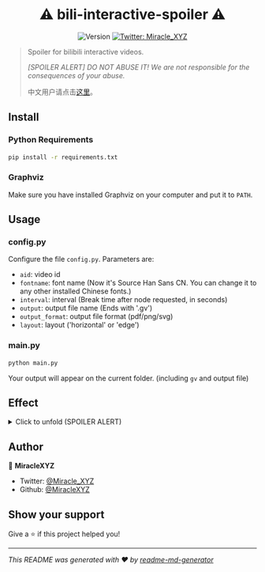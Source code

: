 <h1 align="center">⚠ bili-interactive-spoiler ⚠</h1>
<p align="center">
  <img alt="Version" src="https://img.shields.io/badge/version-0.2.0-blue.svg?cacheSeconds=2592000" />
  <a href="https://twitter.com/Miracle_XYZ">
    <img alt="Twitter: Miracle_XYZ" src="https://img.shields.io/twitter/follow/Miracle_XYZ.svg?style=social" target="_blank" />
  </a>
</p>

> Spoiler for bilibili interactive videos.
> 
> *[SPOILER ALERT] DO NOT ABUSE IT! We are not responsible for the consequences of your abuse.*
> 
> 中文用户请点击[这里](README_CN.md)。

## Install

### Python Requirements

```sh
pip install -r requirements.txt
```

### Graphviz

Make sure you have installed Graphviz on your computer and put it to `PATH`.

## Usage

### config.py

Configure the file `config.py`. Parameters are:

- `aid`: video id
- `fontname`: font name (Now it's Source Han Sans CN. You can change it to any other installed Chinese fonts.)
- `interval`: interval (Break time after node requested, in seconds)
- `output`: output file name (Ends with '.gv')
- `output_format`: output file format (pdf/png/svg)
- `layout`: layout ('horizontal' or 'edge')

### main.py

```sh
python main.py
```

Your output will appear on the current folder. (including `gv` and output file)

## Effect

<details>
  <summary>Click to unfold (SPOILER ALERT)</summary>

  <img src="asset/result.png">
</details>

## Author

👤 **MiracleXYZ**

* Twitter: [@Miracle_XYZ](https://twitter.com/Miracle_XYZ)
* Github: [@MiracleXYZ](https://github.com/MiracleXYZ)

## Show your support

Give a ⭐️ if this project helped you!

***
_This README was generated with ❤️ by [readme-md-generator](https://github.com/kefranabg/readme-md-generator)_